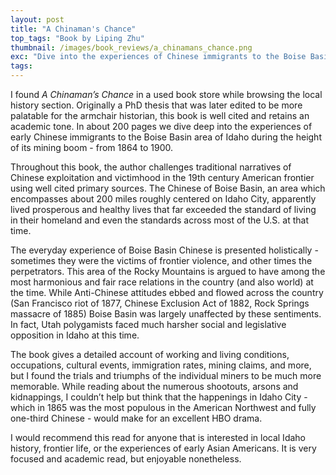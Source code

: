 ```yaml
---
layout: post
title: "A Chinaman's Chance"
top_tags: "Book by Liping Zhu"
thumbnail: /images/book_reviews/a_chinamans_chance.png
exc: "Dive into the experiences of Chinese immigrants to the Boise Basin area of Idaho during the height of its mining boom - from 1864 to 1900."
tags:
---
```


I found *A Chinaman’s Chance* in a used book store while browsing the local history section. 
Originally a PhD thesis that was later edited to be more palatable for the armchair historian, this book is well cited and retains an academic tone. In about 200 pages we dive deep into the experiences of early Chinese immigrants to the Boise Basin area of Idaho during the height of its mining boom - from 1864 to 1900. 

Throughout this book, the author challenges traditional narratives of Chinese exploitation and victimhood in the 19th century American frontier using well cited primary sources. The Chinese of Boise Basin, an area which encompasses about 200 miles roughly centered on Idaho City, apparently lived prosperous and healthy lives that far exceeded the standard of living in their homeland and even the standards across most of the U.S. at that time.

The everyday experience of Boise Basin Chinese is presented holistically - sometimes they were the victims of frontier violence, and other times the perpetrators. This area of the Rocky Mountains is argued to have among the most harmonious and fair race relations in the country (and also world) at the time. While Anti-Chinese attitudes ebbed and flowed across the country (San Francisco riot of 1877, Chinese Exclusion Act of 1882, Rock Springs massacre of 1885) Boise Basin was largely unaffected by these sentiments. In fact, Utah polygamists faced much harsher social and legislative opposition in Idaho at this time. 

The book gives a detailed account of working and living conditions, occupations, cultural events, immigration rates, mining claims, and more, but I found the trials and triumphs of the individual miners to be much more memorable. While reading about the numerous shootouts, arsons and kidnappings, I couldn’t help but think that the happenings in Idaho City - which in 1865 was the most populous in the American Northwest and fully one-third Chinese - would make for an excellent HBO drama.  

I would recommend this read for anyone that is interested in local Idaho history, frontier life, or the experiences of early Asian Americans. It is very focused and academic read, but enjoyable nonetheless. 
